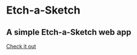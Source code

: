 # Etch-a-Sketch
## A simple Etch-a-Sketch web app
[Check it out](https://sofoniaselala.github.io/Etch-a-Sketch/)